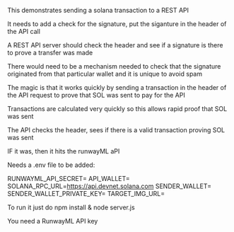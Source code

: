 This demonstrates sending a solana transaction to a REST API

It needs to add a check for the signature, put the siganture in the header of the API call

A REST API server should check the header and see if a signature is there to prove a transfer was made

There would need to be a mechanism needed to check that the signature originated from that particular wallet and it is unique to avoid spam

The magic is that it works quickly by sending a transaction in the header of the API request to prove that SOL was sent to pay for the API

Transactions are calculated very quickly so this allows rapid proof that SOL was sent

The API checks the header, sees if there is a valid transaction proving SOL was sent

IF it was, then it hits the runwayML aPI

Needs a .env file to be added:

RUNWAYML_API_SECRET=
API_WALLET=
SOLANA_RPC_URL=https://api.devnet.solana.com
SENDER_WALLET=
SENDER_WALLET_PRIVATE_KEY=
TARGET_IMG_URL=

To run it just do npm install & node server.js

You need a RunwayML API key
